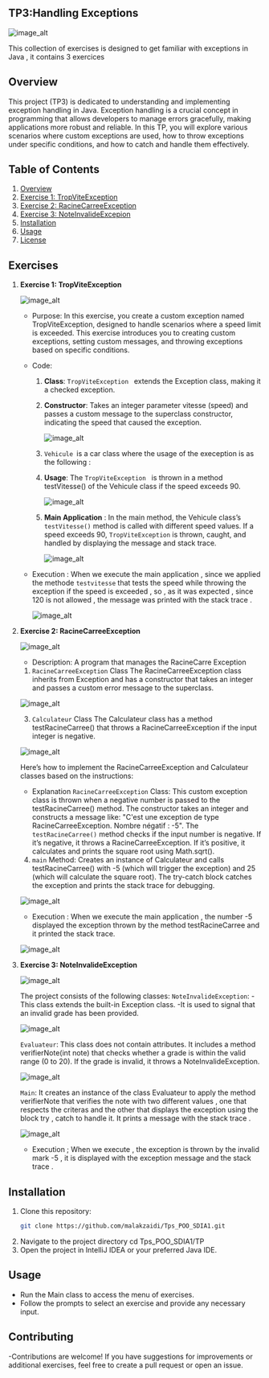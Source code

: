 ## TP3:Handling Exceptions 

![image_alt](https://github.com/malakzaidi/Tps_POO_SDIA1/blob/main/src/Tp3/screenshots/image_2024-11-04_104658881.png)

This collection of exercises is designed to get familiar with exceptions in Java , it contains 3 exercices

## Overview
This project (TP3) is dedicated to understanding and implementing exception handling in Java. Exception handling is a crucial concept in programming that allows developers to manage errors gracefully, making applications more robust and reliable. In this TP, you will explore various scenarios where custom exceptions are used, how to throw exceptions under specific conditions, and how to catch and handle them effectively.

## Table of Contents

1. [Overview](#overview)
2. [Exercise 1: TropViteException](#exercise-1-Trop_vite_exception)
3. [Exercise 2: RacineCarreeException](#exercise-2-racine_carree_exceeption)
4. [Exercise 3: NoteInvalideExcepion](#exercise-3-note_invalide_exception)
7. [Installation](#installation)
8. [Usage](#usage)
9. [License](#license)



 
## Exercises

1. **Exercise 1: TropViteException**
   
   ![image_alt](https://github.com/malakzaidi/Tps_POO_SDIA1/blob/main/src/Tp3/screenshots/image_2024-11-04_110140249.png)
   
   - Purpose: 
     In this exercise, you create a custom exception named TropViteException, designed to handle scenarios where a speed limit is exceeded. This exercise introduces you to creating custom exceptions, setting 
     custom messages, and throwing exceptions based on specific conditions.
  
   - Code:
     
     1. **Class**:
         `TropViteException ` extends the Exception class, making it a checked exception.
     2. **Constructor**: Takes an integer parameter vitesse (speed) and passes a custom message to the superclass constructor, indicating the speed that caused the exception.
         
          ![image_alt](https://github.com/malakzaidi/Tps_POO_SDIA1/blob/main/src/Tp3/screenshots/image_2024-11-04_111012124.png)
        
     3. `Vehicule `is a car class where the usage of the exeception is as the following :
        
     4. **Usage**: The  `TropViteException ` is thrown in a method testVitesse() of the Vehicule class if the speed exceeds 90.

          ![image_alt](https://github.com/malakzaidi/Tps_POO_SDIA1/blob/main/src/Tp3/screenshots/vehicule.PNG)

     5. **Main Application** :
        In the main method, the Vehicule class’s `testVitesse()` method is called with different speed values.
        If a speed exceeds 90, `TropViteException` is thrown, caught, and handled by displaying the message and stack trace.

          ![image_alt](https://github.com/malakzaidi/Tps_POO_SDIA1/blob/main/src/Tp3/screenshots/mainnn.PNG)
     
    - Execution :
          When we execute the main application , since we applied the methode `testvitesse` that tests the speed while throwing the exception
          if the speed is exceeded , so , as it was expected , since 120 is not allowed , the message was printed with the stack trace .
  
         ![image_alt](https://github.com/malakzaidi/Tps_POO_SDIA1/blob/main/src/Tp3/screenshots/exec1.PNG)
    
    
        
2. **Exercise 2: RacineCarreeException**

   ![image_alt](https://github.com/malakzaidi/Tps_POO_SDIA1/blob/main/src/Tp3/screenshots/RacineCarree.PNG)
   
   - Description: A program that manages the RacineCarre Exception
     
    1. `RacineCarreeException` Class
    The RacineCarreeException class inherits from Exception and has a constructor that takes an integer and passes a custom error message to the superclass.

     ![image_alt](https://github.com/malakzaidi/Tps_POO_SDIA1/blob/main/src/Tp3/screenshots/image_2024-11-04_114301392.png)

    3. `Calculateur` Class
    The Calculateur class has a method testRacineCarree() that throws a RacineCarreeException if the input integer is negative.

      ![image_alt](https://github.com/malakzaidi/Tps_POO_SDIA1/blob/main/src/Tp3/screenshots/calculateur.PNG)
     
    Here’s how to implement the RacineCarreeException and Calculateur classes based on the instructions:

     - Explanation
     `RacineCarreeException` Class: This custom exception class is thrown when a negative number is passed to the testRacineCarree() method.
     The constructor takes an integer and constructs a message like: "C'est une exception de type RacineCarreeException. Nombre négatif : -5".
     The `testRacineCarree()` method checks if the input number is negative.
     If it’s negative, it throws a RacineCarreeException.
     If it’s positive, it calculates and prints the square root using Math.sqrt().
     4. `main` Method:
     Creates an instance of Calculateur and calls testRacineCarree() with -5 (which will trigger the exception) and 25 (which will calculate the square root).
     The try-catch block catches the exception and prints the stack trace for debugging.

      ![image_alt](https://github.com/malakzaidi/Tps_POO_SDIA1/blob/main/src/Tp3/screenshots/mainex2.PNG)
   
      - Execution :
        When we execute the main application , the number -5 displayed the exception thrown by the method testRacineCarree and it printed the stack trace.
        
      ![image_alt](https://github.com/malakzaidi/Tps_POO_SDIA1/blob/main/src/Tp3/screenshots/exec2.PNG)
 
4. **Exercise 3: NoteInvalideException**
   
    ![image_alt](https://github.com/malakzaidi/Tps_POO_SDIA1/blob/main/src/Tp3/screenshots/image_2024-11-04_115345062.png)
   
    The project consists of the following classes:
    `NoteInvalideException`:
    -This class extends the built-in Exception class.
    -It is used to signal that an invalid grade has been provided.
   
    ![image_alt](https://github.com/malakzaidi/Tps_POO_SDIA1/blob/main/src/Tp3/screenshots/image_2024-11-04_115715861.png)
   
    `Evaluateur`:
    This class does not contain attributes.
    It includes a method verifierNote(int note) that checks whether a grade is within the valid range (0 to 20).
    If the grade is invalid, it throws a NoteInvalideException.
   
    ![image_alt](https://github.com/malakzaidi/Tps_POO_SDIA1/blob/main/src/Tp3/screenshots/evaaa.PNG)

    `Main`:
     It creates an instance of the class Evaluateur to apply the method verifierNote that verifies the note with two different
     values , one that respects the criteras and the other that displays the exception using the block try , catch to handle it.
     It prints a message with the stack trace .
   
     ![image_alt](https://github.com/malakzaidi/Tps_POO_SDIA1/blob/main/src/Tp3/screenshots/mainex3.PNG)

   - Execution ;
     When we execute , the exception is thrown by the invalid mark -5 , it is displayed with the exception message and the stack trace .
  
## Installation
1. Clone this repository:
   ```bash
   git clone https://github.com/malakzaidi/Tps_POO_SDIA1.git
2. Navigate to the project directory
     cd Tps_POO_SDIA1/TP
3. Open the project in IntelliJ IDEA or your preferred Java IDE.
## Usage
- Run the Main class to access the menu of exercises.
- Follow the prompts to select an exercise and provide any necessary input.
## Contributing
-Contributions are welcome! If you have suggestions for improvements or additional exercises, feel free to create a pull request or open an issue.
